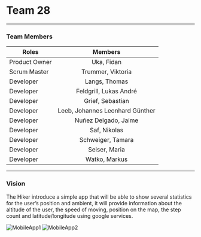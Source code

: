 # Team 28
---

### Team Members

| **Roles**        | **Members** |
| ------------- |:-------------: |
| Product Owner | Uka, Fidan |
| Scrum Master  | Trummer, Viktoria |
| Developer | Langs, Thomas |
| Developer | Feldgrill, Lukas André |
| Developer | Grief, Sebastian |
| Developer | Leeb, Johannes Leonhard Günther |
| Developer | Nuñez Delgado, Jaime |
| Developer | Saf, Nikolas |
| Developer | Schweiger, Tamara |
| Developer | Seiser, Maria |
| Developer | Watko, Markus |

---

### Vision


The Hiker introduce a simple app that will be able to show several statistics for the user’s position and ambient, it will provide information about the altitude of the user, the speed of moving, position on the map, the step count and latitude/longitude using google services.

![MobileApp1](https://user-images.githubusercontent.com/79966516/114615879-7ec0c980-9ca6-11eb-85ac-ba26860b4a15.PNG)
![MobileApp2](https://user-images.githubusercontent.com/79966516/114615904-84b6aa80-9ca6-11eb-93ab-32ad477e2334.PNG)
